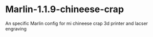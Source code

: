 # Marlin-1.1.9-chineese-crap
An specific Marlin config for mi chineese crap 3d printer and lacser engraving
